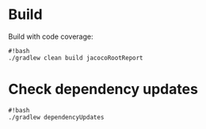 # Build

Build with code coverage:
```
#!bash
./gradlew clean build jacocoRootReport
```

# Check dependency updates

```
#!bash
./gradlew dependencyUpdates
```
